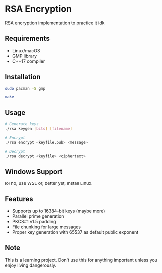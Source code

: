 # RSA Encryption

RSA encryption implementation to practice it idk

## Requirements
- Linux/macOS
- GMP library
- C++17 compiler

## Installation
```bash
sudo pacman -S gmp

make
```

## Usage
```bash
# Generate keys
./rsa keygen [bits] [filename]

# Encrypt
./rsa encrypt <keyfile.pub> <message>

# Decrypt
./rsa decrypt <keyfile> <ciphertext>
```

## Windows Support
lol no, use WSL or, better yet, install Linux.

## Features
- Supports up to 16384-bit keys (maybe more)
- Parallel prime generation
- PKCS#1 v1.5 padding
- File chunking for large messages
- Proper key generation with 65537 as default public exponent

## Note
This is a learning project. Don't use this for anything important unless you enjoy living dangerously.
